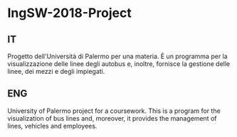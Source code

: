 # IngSW-2018-Project

## IT

Progetto dell'Università di Palermo per una materia. È un programma per la visualizzazione delle linee degli autobus e, inoltre, fornisce la gestione delle linee, dei mezzi e degli impiegati.

## ENG

University of Palermo project for a coursework. This is a program for the visualization of bus lines and, moreover, it provides the management of lines, vehicles and employees.
